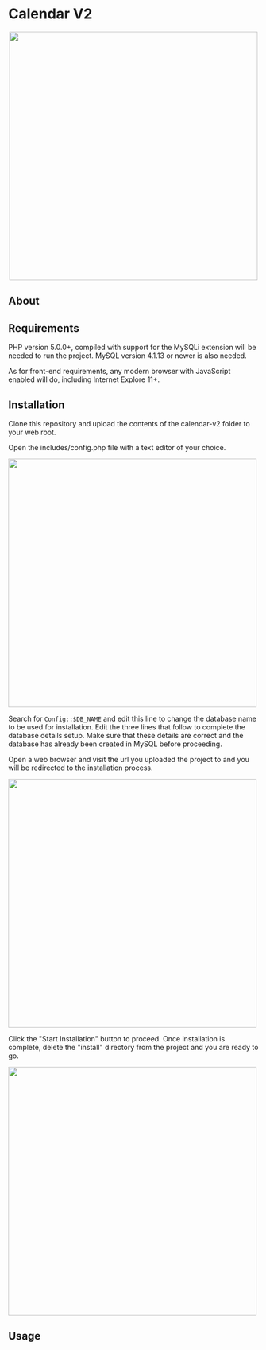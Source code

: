 # Calendar V2

<p align="center">
  <img src="../media/app_screenshot.png?raw=true" width="500" />
</p>

## About

## Requirements

PHP version 5.0.0+, compiled with support for the MySQLi extension will be
needed to run the project. MySQL version 4.1.13 or newer is also needed.

As for front-end requirements, any modern browser with JavaScript enabled
will do, including Internet Explore 11+.

## Installation

Clone this repository and upload the contents of the calendar-v2 folder to your
web root.

Open the includes/config.php file with a text editor of your choice.

<p>
  <img src="../media/config_php_screenshot.png?raw=true" width="500" />
</p>

Search for `Config::$DB_NAME` and edit this line to change the database name to
be used for installation. Edit the three lines that follow to complete the
database details setup. Make sure that these details are correct and the
database has already been created in MySQL before proceeding.

Open a web browser and visit the url you uploaded the project to and you will
be redirected to the installation process.

<p>
  <img src="../media/installation_start_screenshot.png?raw=true" width="500" />
</p>

Click the "Start Installation" button to proceed. Once installation is
complete, delete the "install" directory from the project and you are
ready to go.

<p>
  <img src="../media/installation_end_screenshot.png?raw=true" width="500" />
</p>

## Usage
